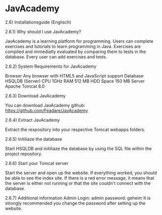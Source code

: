 # JavAcademy
2.6) Installationsguide (Englisch)

2.6.1) Why should I use JavAcademy?

JavAcademy is a learning platform for programming. Users can complete exercises and tutorials to learn programming in Java. Exercises are compiled and immediatly evaluated by comparing them to tests in the database.
Every user can add exercises and tests.

2.6.2) System Requirements for JavAcademy

Browser
Any browser with HTML5 and JavaScript support
Database
HSQLDB (Server)
CPU
1GHz
RAM
512 MB
HDD Space
150 MB
Server
Apache Tomcat 8.0


2.6.3) Download JavAcademy

You can download JavAcademy github: https://github.com/Feadare/JavAcademy 

2.6.4) Extract JavAcademy 

Extract the respository into your respective Tomcat webapps folders.

2.6.5) Initiliaze the database

Start HSQLDB and initiliaze the database by using the SQL file within the project repository.

2.6.6) Start your Tomcat server

Start the server and open up the website. If everything worked, you should be able to see the index site. If there is a red error message, it means that the server is either not running or that the site couldn't connect with the database.

2.6.7) Additional information
Admin Login: admin password: geheim
It is strongly recommended you change the password after setting up the website.
